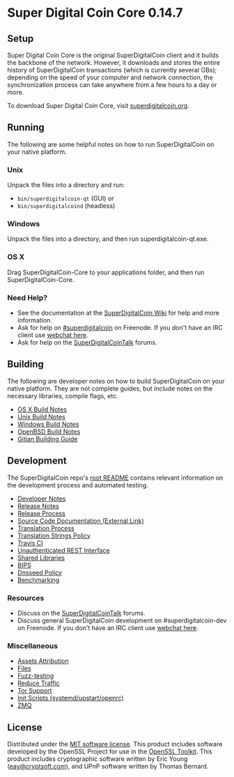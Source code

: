 Super Digital Coin Core 0.14.7
=====================

Setup
---------------------
Super Digital Coin Core is the original SuperDigitalCoin client and it builds the backbone of the network. However, it downloads and stores the entire history of SuperDigitalCoin transactions (which is currently several GBs); depending on the speed of your computer and network connection, the synchronization process can take anywhere from a few hours to a day or more.

To download Super Digital Coin Core, visit [superdigitalcoin.org](https://superdigitalcoin.org).

Running
---------------------
The following are some helpful notes on how to run SuperDigitalCoin on your native platform.

### Unix

Unpack the files into a directory and run:

- `bin/superdigitalcoin-qt` (GUI) or
- `bin/superdigitalcoind` (headless)

### Windows

Unpack the files into a directory, and then run superdigitalcoin-qt.exe.

### OS X

Drag SuperDigitalCoin-Core to your applications folder, and then run SuperDigitalCoin-Core.

### Need Help?

* See the documentation at the [SuperDigitalCoin Wiki](https://superdigitalcoin.info/)
for help and more information.
* Ask for help on [#superdigitalcoin](http://webchat.freenode.net?channels=superdigitalcoin) on Freenode. If you don't have an IRC client use [webchat here](http://webchat.freenode.net?channels=superdigitalcoin).
* Ask for help on the [SuperDigitalCoinTalk](https://superdigitalcointalk.io/) forums.

Building
---------------------
The following are developer notes on how to build SuperDigitalCoin on your native platform. They are not complete guides, but include notes on the necessary libraries, compile flags, etc.

- [OS X Build Notes](build-osx.md)
- [Unix Build Notes](build-unix.md)
- [Windows Build Notes](build-windows.md)
- [OpenBSD Build Notes](build-openbsd.md)
- [Gitian Building Guide](gitian-building.md)

Development
---------------------
The SuperDigitalCoin repo's [root README](/README.md) contains relevant information on the development process and automated testing.

- [Developer Notes](developer-notes.md)
- [Release Notes](release-notes.md)
- [Release Process](release-process.md)
- [Source Code Documentation (External Link)](https://dev.visucore.com/superdigitalcoin/doxygen/)
- [Translation Process](translation_process.md)
- [Translation Strings Policy](translation_strings_policy.md)
- [Travis CI](travis-ci.md)
- [Unauthenticated REST Interface](REST-interface.md)
- [Shared Libraries](shared-libraries.md)
- [BIPS](bips.md)
- [Dnsseed Policy](dnsseed-policy.md)
- [Benchmarking](benchmarking.md)

### Resources
* Discuss on the [SuperDigitalCoinTalk](https://superdigitalcointalk.io/) forums.
* Discuss general SuperDigitalCoin development on #superdigitalcoin-dev on Freenode. If you don't have an IRC client use [webchat here](http://webchat.freenode.net/?channels=superdigitalcoin-dev).

### Miscellaneous
- [Assets Attribution](assets-attribution.md)
- [Files](files.md)
- [Fuzz-testing](fuzzing.md)
- [Reduce Traffic](reduce-traffic.md)
- [Tor Support](tor.md)
- [Init Scripts (systemd/upstart/openrc)](init.md)
- [ZMQ](zmq.md)

License
---------------------
Distributed under the [MIT software license](/COPYING).
This product includes software developed by the OpenSSL Project for use in the [OpenSSL Toolkit](https://www.openssl.org/). This product includes
cryptographic software written by Eric Young ([eay@cryptsoft.com](mailto:eay@cryptsoft.com)), and UPnP software written by Thomas Bernard.
